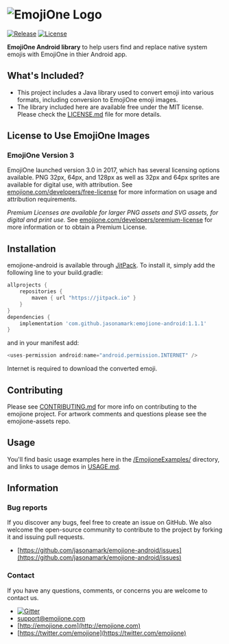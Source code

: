 # ![EmojiOne Logo](https://www.emojione.com/images/vectors/emojione-typeface.svg)

[![Release](https://jitpack.io/v/jasonamark/emojione-android.svg)](https://github.com/jasonamark/emojione-android)
[![License](https://img.shields.io/cocoapods/l/emojione-ios.svg?style=flat)](LICENSE.md)

**EmojiOne Android library** to help users find and replace native system emojis with EmojiOne in thier Android app.


## What's Included?

 - This project includes a Java library used to convert emoji into various formats, including conversion to EmojiOne emoji images.
 - The library included here are available free under the MIT license.  Please check the [LICENSE.md](LICENSE.md) file for more details.
 
 
## License to Use EmojiOne Images
 
### EmojiOne Version 3
 
 EmojiOne launched version 3.0 in 2017, which has several licensing options available. PNG 32px, 64px, and 128px as well as 32px and 64px sprites are available for digital use, with attribution. See [emojione.com/developers/free-license](https://www.emojione.com/developers/free-license) for more information on usage and attribution requirements.
 
 *Premium Licenses are available for larger PNG assets and SVG assets, for digital and print use.* See [emojione.com/developers/premium-license](https://www.emojione.com/developers/premium-license) for more information or to obtain a Premium License.
 

## Installation

emojione-android is available through [JitPack](https://jitpack.io). To install
it, simply add the following line to your build.gradle:

```gradle
allprojects {
    repositories {
        maven { url "https://jitpack.io" }
    }
}
dependencies {
    implementation 'com.github.jasonamark:emojione-android:1.1.1'
}
```
and in your manifest add:

```gradle
<uses-permission android:name="android.permission.INTERNET" />
```

Internet is required to download the converted emoji. 

## Contributing
Please see [CONTRIBUTING.md](CONTRIBUTING.md) for more info on contributing to the emojione project. For artwork comments and questions please see the emojione-assets repo.

## Usage
You'll find basic usage examples here in the [/EmojioneExamples/](EmojioneExample/) directory, and links to usage demos in [USAGE.md](USAGE.md).


## Information

### Bug reports

If you discover any bugs, feel free to create an issue on GitHub. We also welcome the open-source community to contribute to the project by forking it and issuing pull requests.

 *  [https://github.com/jasonamark/emojione-android/issues](https://github.com/jasonamark/emojione-android/issues)


### Contact

If you have any questions, comments, or concerns you are welcome to contact us.

*  [![Gitter](https://badges.gitter.im/Join%20Chat.svg)](https://gitter.im/emojione/emojione?utm_source=badge&utm_medium=badge&utm_campaign=pr-badge)
* [support@emojione.com](mailto:support@emojione.com)
* [http://emojione.com](http://emojione.com)
* [https://twitter.com/emojione](https://twitter.com/emojione)

